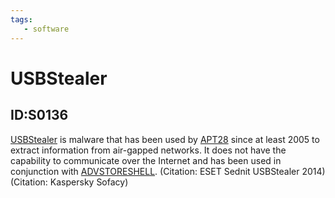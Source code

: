 ```yaml
---
tags:
   - software
---
```

# USBStealer
## ID:S0136
[USBStealer](software/S0136) is malware that has been used by [APT28](groups/G0007) since at least 2005 to extract information from air-gapped networks. It does not have the capability to communicate over the Internet and has been used in conjunction with [ADVSTORESHELL](software/S0045). (Citation: ESET Sednit USBStealer 2014) (Citation: Kaspersky Sofacy)
